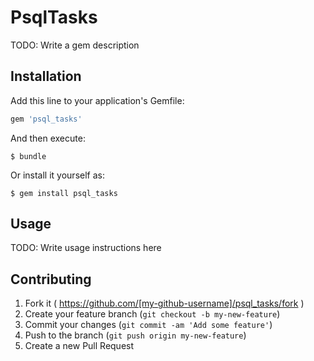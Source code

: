 # PsqlTasks

TODO: Write a gem description

## Installation

Add this line to your application's Gemfile:

```ruby
gem 'psql_tasks'
```

And then execute:

    $ bundle

Or install it yourself as:

    $ gem install psql_tasks

## Usage

TODO: Write usage instructions here

## Contributing

1. Fork it ( https://github.com/[my-github-username]/psql_tasks/fork )
2. Create your feature branch (`git checkout -b my-new-feature`)
3. Commit your changes (`git commit -am 'Add some feature'`)
4. Push to the branch (`git push origin my-new-feature`)
5. Create a new Pull Request
